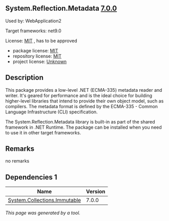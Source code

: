 System.Reflection.Metadata [7.0.0](https://www.nuget.org/packages/System.Reflection.Metadata/7.0.0)
--------------------

Used by: WebApplication2

Target frameworks: net9.0

License: [MIT](../../../../licenses/mit) , has to be approved

- package license: [MIT](https://licenses.nuget.org/MIT) 
- repository license: [MIT](https://github.com/dotnet/runtime) 
- project license: [Unknown](https://dot.net/) 

Description
-----------
This package provides a low-level .NET (ECMA-335) metadata reader and writer. It's geared for performance and is the ideal choice for building higher-level libraries that intend to provide their own object model, such as compilers. The metadata format is defined by the ECMA-335 - Common Language Infrastructure (CLI) specification.

The System.Reflection.Metadata library is built-in as part of the shared framework in .NET Runtime. The package can be installed when you need to use it in other target frameworks.

Remarks
-----------
no remarks


Dependencies 1
-----------

|Name|Version|
|----------|:----|
|[System.Collections.Immutable](../../../../packages/nuget.org/system.collections.immutable/7.0.0)|7.0.0|

*This page was generated by a tool.*